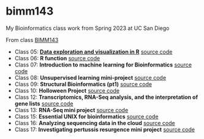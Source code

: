 # bimm143
My Bioinformatics class work from Spring 2023 at UC San Diego

From class [BIMM143](https://bioboot.github.io/bimm143_S23/)

- Class 05: **[Data exploration and visualization in R](https://github.com/LeoMeow123/bimm143/blob/main/class05/class05.pdf)** [source code](https://github.com/LeoMeow123/bimm143/blob/main/class05/class05.Rmd)
- Class 06: **R function** [source code](https://github.com/LeoMeow123/bimm143/blob/main/Class06/Class06.qmd)
- Class 07: **Introduction to machine learning for Bioinformatics** [source code](https://github.com/LeoMeow123/bimm143/blob/main/Class07/Class07.qmd)
- Class 08: **Unsupervised learning mini-project** [source code](https://github.com/LeoMeow123/bimm143/blob/main/Class08/Class08.qmd)
- Class 09: **Structural Bioinformatics (pt1)** [source code](https://github.com/LeoMeow123/bimm143/blob/main/Class09/Class09.qmd)
- Class 10: **Holloween Project** [source code](https://github.com/LeoMeow123/bimm143/blob/main/Class10%3A%20Holloween%20Candy/Class10.qmd)
- Class 12: **Transcriptomics, RNA-Seq analysis, and the interpretation of gene lists** [source code](https://github.com/LeoMeow123/bimm143/blob/main/Class12/Class%2012.qmd)
- Class 13: **RNA-Seq mini project** [source code](https://github.com/LeoMeow123/bimm143/blob/main/Class13/Class13.qmd)
- Class 15: **Essential UNIX for bioinformatics** [source code](https://github.com/LeoMeow123/bimm143/tree/main/Class15)
- Class 16: **Analyzing sequencing data in the cloud** [source code](https://github.com/LeoMeow123/bimm143/tree/main/Class16)
- Class 17: **Investigating pertussis resurgence mini project** [source code](https://github.com/LeoMeow123/bimm143/tree/main/Class17)

